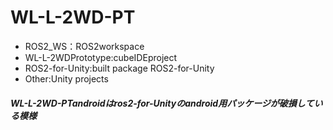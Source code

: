 # WL-L-2WD-PT
- ROS2_WS：ROS2workspace
- WL-L-2WDPrototype:cubeIDEproject
- ROS2-for-Unity:built package ROS2-for-Unity
- Other:Unity projects

##### WL-L-2WD-PTandroidはros2-for-Unityのandroid用パッケージが破損している模様
